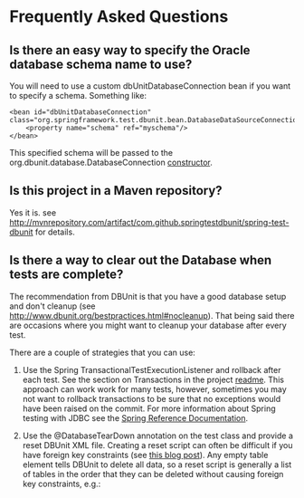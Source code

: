 # Frequently Asked Questions

## Is there an easy way to specify the Oracle database schema name to use?
You will need to use a custom dbUnitDatabaseConnection bean if you want to specify a schema.  Something like:

    <bean id="dbUnitDatabaseConnection" class="org.springframework.test.dbunit.bean.DatabaseDataSourceConnectionFactoryBean">
        <property name="schema" ref="myschema"/>
    </bean>

This specified schema will be passed to the org.dbunit.database.DatabaseConnection [constructor](http://www.dbunit.org/apidocs/org/dbunit/database/DatabaseConnection.html#DatabaseConnection%28java.sql.Connection,%20java.lang.String%29).

## Is this project in a Maven repository?
Yes it is. see http://mvnrepository.com/artifact/com.github.springtestdbunit/spring-test-dbunit for details.

## Is there a way to clear out the Database when tests are complete?
The recommendation from DBUnit is that you have a good database setup and don't cleanup (see http://www.dbunit.org/bestpractices.html#nocleanup).  That being said there are occasions where you might want to cleanup your database after every test.

There are a couple of strategies that you can use:

1) Use the Spring TransactionalTestExecutionListener and rollback after each test.  See the section on Transactions in the project [readme](index.html).  This approach can work work for many tests, however, sometimes you may not want to rollback transactions to be sure that no exceptions would have been raised on the commit.  For more information about Spring testing with JDBC see the [Spring Reference Documentation](http://static.springsource.org/spring/docs/3.1.x/spring-framework-reference/html/testing.html#integration-testing-support-jdbc).

2) Use the @DatabaseTearDown annotation on the test class and provide a reset DBUnit XML file.  Creating a reset script can often be difficult if you have foreign key constraints (see
[this blog post](http://www.andrewspencer.net/2011/solve-foreign-key-problems-in-dbunit-test-data/)).  Any empty table element tells DBUnit to delete all data, so a reset script is generally a list of tables in the order that they can be deleted without causing foreign key constraints, e.g.:

    <address/>
    <custom/>

